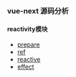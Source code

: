 ### vue-next 源码分析

#### reactivity模块
* [prepare]("https://github.com/HUYIJUNCODING/vue-next-analysis/blob/master/doc/prepare.md")
* [ref]()
* [reactive]()
* [effect]()
